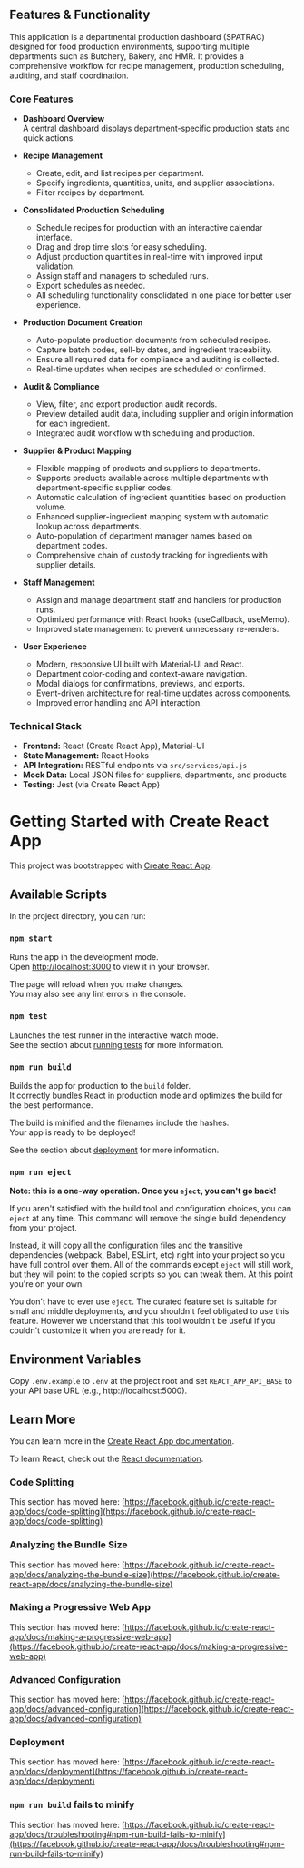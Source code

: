 ## Features & Functionality

This application is a departmental production dashboard (SPATRAC) designed for food production environments, supporting multiple departments such as Butchery, Bakery, and HMR. It provides a comprehensive workflow for recipe management, production scheduling, auditing, and staff coordination.

### Core Features

- **Dashboard Overview**  
  A central dashboard displays department-specific production stats and quick actions.

- **Recipe Management**  
  - Create, edit, and list recipes per department.
  - Specify ingredients, quantities, units, and supplier associations.
  - Filter recipes by department.

- **Consolidated Production Scheduling**  
  - Schedule recipes for production with an interactive calendar interface.
  - Drag and drop time slots for easy scheduling.
  - Adjust production quantities in real-time with improved input validation.
  - Assign staff and managers to scheduled runs.
  - Export schedules as needed.
  - All scheduling functionality consolidated in one place for better user experience.

- **Production Document Creation**  
  - Auto-populate production documents from scheduled recipes.
  - Capture batch codes, sell-by dates, and ingredient traceability.
  - Ensure all required data for compliance and auditing is collected.
  - Real-time updates when recipes are scheduled or confirmed.

- **Audit & Compliance**  
  - View, filter, and export production audit records.
  - Preview detailed audit data, including supplier and origin information for each ingredient.
  - Integrated audit workflow with scheduling and production.

- **Supplier & Product Mapping**  
  - Flexible mapping of products and suppliers to departments.
  - Supports products available across multiple departments with department-specific supplier codes.
  - Automatic calculation of ingredient quantities based on production volume.
  - Enhanced supplier-ingredient mapping system with automatic lookup across departments.
  - Auto-population of department manager names based on department codes.
  - Comprehensive chain of custody tracking for ingredients with supplier details.

- **Staff Management**  
  - Assign and manage department staff and handlers for production runs.
  - Optimized performance with React hooks (useCallback, useMemo).
  - Improved state management to prevent unnecessary re-renders.

- **User Experience**  
  - Modern, responsive UI built with Material-UI and React.
  - Department color-coding and context-aware navigation.
  - Modal dialogs for confirmations, previews, and exports.
  - Event-driven architecture for real-time updates across components.
  - Improved error handling and API interaction.

### Technical Stack

- **Frontend:** React (Create React App), Material-UI
- **State Management:** React Hooks
- **API Integration:** RESTful endpoints via `src/services/api.js`
- **Mock Data:** Local JSON files for suppliers, departments, and products
- **Testing:** Jest (via Create React App)

# Getting Started with Create React App

This project was bootstrapped with [Create React App](https://github.com/facebook/create-react-app).

## Available Scripts

In the project directory, you can run:

### `npm start`

Runs the app in the development mode.\
Open [http://localhost:3000](http://localhost:3000) to view it in your browser.

The page will reload when you make changes.\
You may also see any lint errors in the console.

### `npm test`

Launches the test runner in the interactive watch mode.\
See the section about [running tests](https://facebook.github.io/create-react-app/docs/running-tests) for more information.

### `npm run build`

Builds the app for production to the `build` folder.\
It correctly bundles React in production mode and optimizes the build for the best performance.

The build is minified and the filenames include the hashes.\
Your app is ready to be deployed!

See the section about [deployment](https://facebook.github.io/create-react-app/docs/deployment) for more information.

### `npm run eject`

**Note: this is a one-way operation. Once you `eject`, you can't go back!**

If you aren't satisfied with the build tool and configuration choices, you can `eject` at any time. This command will remove the single build dependency from your project.

Instead, it will copy all the configuration files and the transitive dependencies (webpack, Babel, ESLint, etc) right into your project so you have full control over them. All of the commands except `eject` will still work, but they will point to the copied scripts so you can tweak them. At this point you're on your own.

You don't have to ever use `eject`. The curated feature set is suitable for small and middle deployments, and you shouldn't feel obligated to use this feature. However we understand that this tool wouldn't be useful if you couldn't customize it when you are ready for it.

## Environment Variables

Copy `.env.example` to `.env` at the project root and set `REACT_APP_API_BASE` to your API base URL (e.g., http://localhost:5000).

## Learn More

You can learn more in the [Create React App documentation](https://facebook.github.io/create-react-app/docs/getting-started).

To learn React, check out the [React documentation](https://reactjs.org/).

### Code Splitting

This section has moved here: [https://facebook.github.io/create-react-app/docs/code-splitting](https://facebook.github.io/create-react-app/docs/code-splitting)

### Analyzing the Bundle Size

This section has moved here: [https://facebook.github.io/create-react-app/docs/analyzing-the-bundle-size](https://facebook.github.io/create-react-app/docs/analyzing-the-bundle-size)

### Making a Progressive Web App

This section has moved here: [https://facebook.github.io/create-react-app/docs/making-a-progressive-web-app](https://facebook.github.io/create-react-app/docs/making-a-progressive-web-app)

### Advanced Configuration

This section has moved here: [https://facebook.github.io/create-react-app/docs/advanced-configuration](https://facebook.github.io/create-react-app/docs/advanced-configuration)

### Deployment

This section has moved here: [https://facebook.github.io/create-react-app/docs/deployment](https://facebook.github.io/create-react-app/docs/deployment)

### `npm run build` fails to minify

This section has moved here: [https://facebook.github.io/create-react-app/docs/troubleshooting#npm-run-build-fails-to-minify](https://facebook.github.io/create-react-app/docs/troubleshooting#npm-run-build-fails-to-minify)
